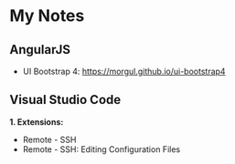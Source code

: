 # My Notes
## AngularJS
  - UI Bootstrap 4: https://morgul.github.io/ui-bootstrap4
## Visual Studio Code
**1. Extensions:**
  - Remote - SSH
  - Remote - SSH: Editing Configuration Files
